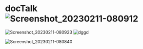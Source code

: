 # docTalk![Screenshot_20230211-080912](https://user-images.githubusercontent.com/41771626/219367986-8e43228b-73d1-4f44-91b8-a60c3e7a21c8.png)
![Screenshot_20230211-080923](https://user-images.githubusercontent.com/41771626/219367993-21927c10-9cb1-4010-88de-2eff57ed53b9.png)
![dggd](https://user-images.githubusercontent.com/41771626/219367997-24f9f8b5-26b9-4f1b-bdbc-99d275ce54e3.png)

![Screenshot_20230211-080840](https://user-images.githubusercontent.com/41771626/219367999-de11b980-07c4-44f4-85eb-1641344adab2.png)
